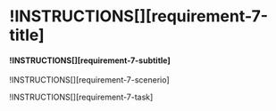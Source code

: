 # !INSTRUCTIONS[][requirement-7-title]

#### !INSTRUCTIONS[][requirement-7-subtitle]

!INSTRUCTIONS[][requirement-7-scenerio]

!INSTRUCTIONS[][requirement-7-task]